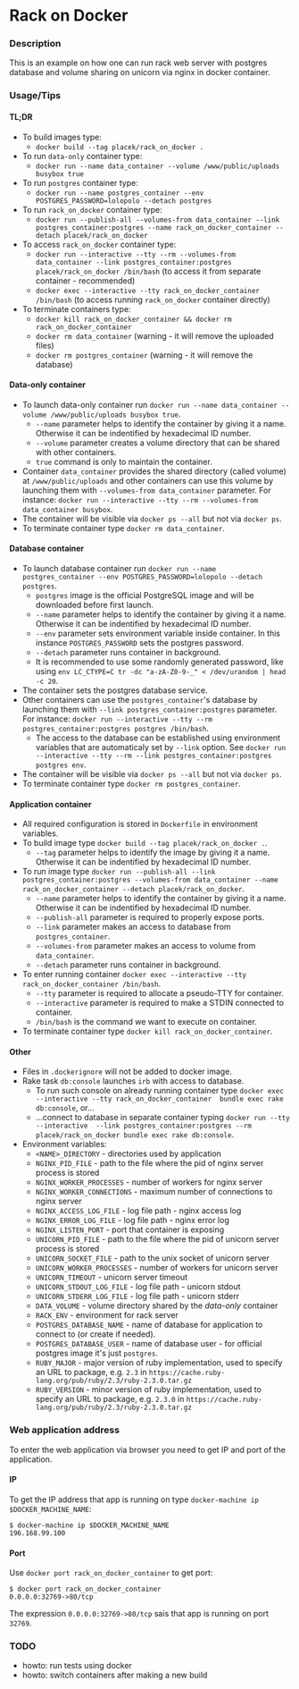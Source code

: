 # Rack on Docker

### Description

This is an example on how one can run rack web server with postgres database and volume sharing on unicorn via nginx in docker container.

### Usage/Tips

#### TL;DR
* To build images type:
  * `docker build --tag placek/rack_on_docker .`
* To run `data-only` container type:
  * `docker run --name data_container --volume /www/public/uploads busybox true`
* To run `postgres` container type:
  * `docker run --name postgres_container --env POSTGRES_PASSWORD=lolopolo --detach postgres`
* To run `rack_on_docker` container type:
  * `docker run --publish-all --volumes-from data_container --link postgres_container:postgres --name rack_on_docker_container --detach placek/rack_on_docker`
* To access `rack_on_docker` container type:
  * `docker run --interactive --tty --rm --volumes-from data_container --link postgres_container:postgres placek/rack_on_docker /bin/bash` (to access it from separate container - recommended)
  * `docker exec --interactive --tty rack_on_docker_container /bin/bash` (to access running `rack_on_docker` container directly)
* To terminate containers type:
  * `docker kill rack_on_docker_container && docker rm rack_on_docker_container`
  * `docker rm data_container` (warning - it will remove the uploaded files)
  * `docker rm postgres_container` (warning - it will remove the database)

#### Data-only container

* To launch data-only container run `docker run --name data_container --volume /www/public/uploads busybox true`.
  * `--name` parameter helps to identify the container by giving it a name. Otherwise it can be indentified by hexadecimal ID number.
  * `--volume` parameter creates a volume directory that can be shared with other containers.
  * `true` command is only to maintain the container.
* Container `data_container` provides the shared directory (called volume) at `/www/public/uploads` and other containers can use this volume by launching them with `--volumes-from data_container` parameter. For instance: `docker run --interactive --tty --rm --volumes-from data_container busybox`.
* The container will be visible via `docker ps --all` but not via `docker ps`.
* To terminate container type `docker rm data_container`.

#### Database container

* To launch database container run `docker run --name postgres_container --env POSTGRES_PASSWORD=lolopolo --detach postgres`.
  * `postgres` image is the official PostgreSQL image and will be downloaded before first launch.
  * `--name` parameter helps to identify the container by giving it a name. Otherwise it can be indentified by hexadecimal ID number.
  * `--env` parameter sets environment variable inside container. In this instance `POSTGRES_PASSWORD` sets the postgres password.
  * `--detach` parameter runs container in background.
  * It is recommended to use some randomly generated password, like using `env LC_CTYPE=C tr -dc "a-zA-Z0-9-_" < /dev/urandom | head -c 20`.
* The container sets the postgres database service.
* Other containers can use the `postgres_container`'s database by launching them with `--link postgres_container:postgres` parameter. For instance: `docker run --interactive --tty --rm postgres_container:postgres postgres /bin/bash`.
  * The access to the database can be established using environment variables that are automaticaly set by `--link` option. See `docker run --interactive --tty --rm --link postgres_container:postgres postgres env`.
* The container will be visible via `docker ps --all` but not via `docker ps`.
* To terminate container type `docker rm postgres_container`.

#### Application container

* All required configuration is stored in `Dockerfile` in environment variables.
* To build image type `docker build --tag placek/rack_on_docker .`.
  * `--tag` parameter helps to identify the image by giving it a name. Otherwise it can be indentified by hexadecimal ID number.
* To run image type `docker run --publish-all --link postgres_container:postgres --volumes-from data_container --name rack_on_docker_container --detach placek/rack_on_docker`.
  * `--name` parameter helps to identify the container by giving it a name. Otherwise it can be indentified by hexadecimal ID number.
  * `--publish-all` parameter is required to properly expose ports.
  * `--link` parameter makes an access to database from `postgres_container`.
  * `--volumes-from` parameter makes an access to volume from `data_container`.
  * `--detach` parameter runs container in background.
* To enter running container `docker exec --interactive --tty rack_on_docker_container /bin/bash`.
  * `--tty` parameter is required to allocate a pseudo-TTY for container.
  * `--interactive` parameter is required to make a STDIN connected to container.
  * `/bin/bash` is the command we want to execute on container.
* To terminate container type `docker kill rack_on_docker_container`.

#### Other

* Files in `.dockerignore` will not be added to docker image.
* Rake task `db:console` launches `irb` with access to database.
  * To run such console on already running container type `docker exec --interactive --tty rack_on_docker_container  bundle exec rake db:console`, or...
  * ...connect to database in separate container typing `docker run --tty --interactive  --link postgres_container:postgres --rm placek/rack_on_docker bundle exec rake db:console`.
* Environment variables:
  * `<NAME>_DIRECTORY` - directories used by application
  * `NGINX_PID_FILE` - path to the file where the pid of nginx server process is stored
  * `NGINX_WORKER_PROCESSES` - number of workers for nginx server
  * `NGINX_WORKER_CONNECTIONS` - maximum number of connections to nginx server
  * `NGINX_ACCESS_LOG_FILE` - log file path - nginx access log
  * `NGINX_ERROR_LOG_FILE` - log file path - nginx error log
  * `NGINX_LISTEN_PORT` - port that container is exposing
  * `UNICORN_PID_FILE` - path to the file where the pid of unicorn server process is stored
  * `UNICORN_SOCKET_FILE` - path to the unix socket of unicorn server
  * `UNICORN_WORKER_PROCESSES` - number of workers for unicorn server
  * `UNICORN_TIMEOUT` - unicorn server timeout
  * `UNICORN_STDOUT_LOG_FILE` - log file path - unicorn stdout
  * `UNICORN_STDERR_LOG_FILE` - log file path - unicorn stderr
  * `DATA_VOLUME` - volume directory shared by the _data-only_ container
  * `RACK_ENV` - environment for rack server
  * `POSTGRES_DATABASE_NAME` - name of database for application to connect to (or create if needed).
  * `POSTGRES_DATABASE_USER` - name of database user - for official postgres image it's just `postgres`.
  * `RUBY_MAJOR` - major version of ruby implementation, used to specify an URL to package, e.g. `2.3` in `https://cache.ruby-lang.org/pub/ruby/2.3/ruby-2.3.0.tar.gz`
  * `RUBY_VERSION` - minor version of ruby implementation, used to specify an URL to package, e.g. `2.3.0` in `https://cache.ruby-lang.org/pub/ruby/2.3/ruby-2.3.0.tar.gz`

### Web application address

To enter the web application via browser you need to get IP and port of the application.

#### IP

To get the IP address that app is running on type `docker-machine ip $DOCKER_MACHINE_NAME`:

```
$ docker-machine ip $DOCKER_MACHINE_NAME
196.168.99.100
```

#### Port

Use `docker port rack_on_docker_container` to get port:

```
$ docker port rack_on_docker_container
0.0.0.0:32769->80/tcp
```

The expression `0.0.0.0:32769->80/tcp` sais that app is running on port `32769`.

### TODO

* howto: run tests using docker
* howto: switch containers after making a new build

